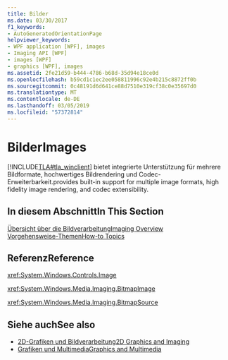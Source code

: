 ```yaml
---
title: Bilder
ms.date: 03/30/2017
f1_keywords:
- AutoGeneratedOrientationPage
helpviewer_keywords:
- WPF application [WPF], images
- Imaging API [WPF]
- images [WPF]
- graphics [WPF], images
ms.assetid: 2fe21d59-b444-4786-b68d-35d94e18ce0d
ms.openlocfilehash: b59cd1c1ec2ee058811996c92e4b215c8872ff0b
ms.sourcegitcommit: 0c48191d6d641ce88d7510e319cf38c0e35697d0
ms.translationtype: MT
ms.contentlocale: de-DE
ms.lasthandoff: 03/05/2019
ms.locfileid: "57372814"
---
```

# <a name="images"></a><span data-ttu-id="5a377-102">Bilder</span><span class="sxs-lookup"><span data-stu-id="5a377-102">Images</span></span>
[!INCLUDE[TLA#tla_winclient](../../../../includes/tlasharptla-winclient-md.md)] <span data-ttu-id="5a377-103">bietet integrierte Unterstützung für mehrere Bildformate, hochwertiges Bildrendering und Codec-Erweiterbarkeit.</span><span class="sxs-lookup"><span data-stu-id="5a377-103">provides built-in support for multiple image formats, high fidelity image rendering, and codec extensibility.</span></span>  
  
## <a name="in-this-section"></a><span data-ttu-id="5a377-104">In diesem Abschnitt</span><span class="sxs-lookup"><span data-stu-id="5a377-104">In This Section</span></span>  
 [<span data-ttu-id="5a377-105">Übersicht über die Bildverarbeitung</span><span class="sxs-lookup"><span data-stu-id="5a377-105">Imaging Overview</span></span>](imaging-overview.md)  
 [<span data-ttu-id="5a377-106">Vorgehensweise-Themen</span><span class="sxs-lookup"><span data-stu-id="5a377-106">How-to Topics</span></span>](imaging-how-to-topics.md)  
  
## <a name="reference"></a><span data-ttu-id="5a377-107">Referenz</span><span class="sxs-lookup"><span data-stu-id="5a377-107">Reference</span></span>  
 <xref:System.Windows.Controls.Image>  
  
 <xref:System.Windows.Media.Imaging.BitmapImage>  
  
 <xref:System.Windows.Media.Imaging.BitmapSource>  
  
## <a name="see-also"></a><span data-ttu-id="5a377-108">Siehe auch</span><span class="sxs-lookup"><span data-stu-id="5a377-108">See also</span></span>
- [<span data-ttu-id="5a377-109">2D-Grafiken und Bildverarbeitung</span><span class="sxs-lookup"><span data-stu-id="5a377-109">2D Graphics and Imaging</span></span>](../advanced/optimizing-performance-2d-graphics-and-imaging.md)
- [<span data-ttu-id="5a377-110">Grafiken und Multimedia</span><span class="sxs-lookup"><span data-stu-id="5a377-110">Graphics and Multimedia</span></span>](index.md)
